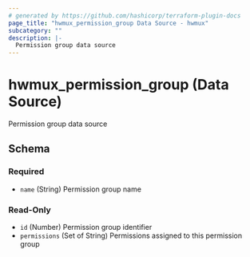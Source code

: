 ```yaml
---
# generated by https://github.com/hashicorp/terraform-plugin-docs
page_title: "hwmux_permission_group Data Source - hwmux"
subcategory: ""
description: |-
  Permission group data source
---
```


# hwmux_permission_group (Data Source)

Permission group data source



<!-- schema generated by tfplugindocs -->
## Schema

### Required

- `name` (String) Permission group name

### Read-Only

- `id` (Number) Permission group identifier
- `permissions` (Set of String) Permissions assigned to this permission group


